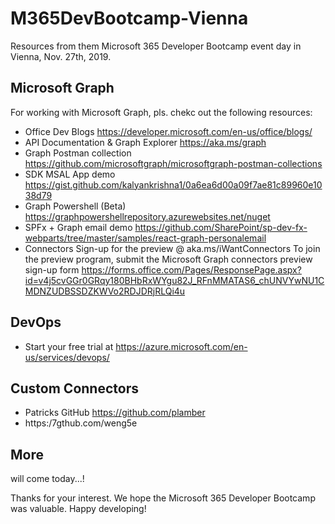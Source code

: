 # M365DevBootcamp-Vienna
Resources from them Microsoft 365 Developer Bootcamp event day in Vienna, Nov. 27th, 2019.

## Microsoft Graph

For working with Microsoft Graph, pls. chekc out the following resources:

- Office Dev Blogs
https://developer.microsoft.com/en-us/office/blogs/
- API Documentation & Graph Explorer
https://aka.ms/graph   
- Graph Postman collection
https://github.com/microsoftgraph/microsoftgraph-postman-collections
- SDK MSAL App demo
https://gist.github.com/kalyankrishna1/0a6ea6d00a09f7ae81c89960e1038d79 
- Graph Powershell (Beta)
https://graphpowershellrepository.azurewebsites.net/nuget 
- SPFx + Graph email demo 
https://github.com/SharePoint/sp-dev-fx-webparts/tree/master/samples/react-graph-personalemail
- Connectors
Sign-up for the preview @ aka.ms/iWantConnectors
To join the preview program, submit the Microsoft Graph connectors preview sign-up form
https://forms.office.com/Pages/ResponsePage.aspx?id=v4j5cvGGr0GRqy180BHbRxWYgu82J_RFnMMATAS6_chUNVYwNU1CMDNZUDBSSDZKWVo2RDJDRjRLQi4u


## DevOps

- Start your free trial at
https://azure.microsoft.com/en-us/services/devops/

## Custom Connectors

- Patricks GitHub https://github.com/plamber
- https:/7gthub.com/weng5e

## More

will come today...!

Thanks for your interest. We hope the Microsoft 365 Developer Bootcamp was valuable.
Happy developing!

